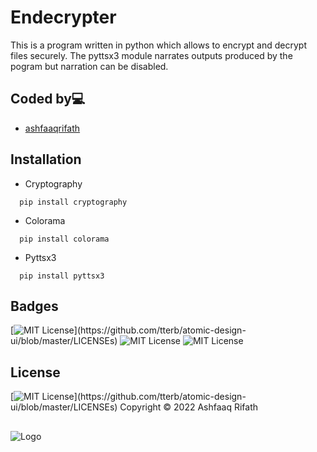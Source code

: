 # Endecrypter

This is a program written in python which allows to encrypt and decrypt files securely. The pyttsx3 module narrates outputs produced by the pogram but narration can be disabled.

## Coded by💻

- [ashfaaqrifath](https://github.com/ashfaaqrifath/)

## Installation
* Cryptography
```
  pip install cryptography
```

* Colorama
```
  pip install colorama
```

* Pyttsx3
```
  pip install pyttsx3
```
## Badges

[![MIT License](https://img.shields.io/apm/l/atomic-design-ui.svg?)](https://github.com/tterb/atomic-design-ui/blob/master/LICENSEs)
![MIT License](https://img.shields.io/github/followers/ashfaaqrifath?style=social)
![MIT License](https://img.shields.io/github/stars/ashfaaqrifath/Password-Manager?style=social)

## License

[![MIT License](https://img.shields.io/apm/l/atomic-design-ui.svg?)](https://github.com/tterb/atomic-design-ui/blob/master/LICENSEs)  Copyright © 2022 Ashfaaq Rifath
##
![Logo](https://ashfaaqrifath.github.io/site_logo.png)
